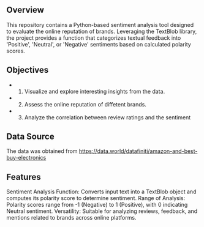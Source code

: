 ## Overview
This repository contains a Python-based sentiment analysis tool designed to evaluate the online reputation of brands. Leveraging the TextBlob library, the project provides a function that categorizes textual feedback into 'Positive', 'Neutral', or 'Negative' sentiments based on calculated polarity scores.

## Objectives
- 1. Visualize and explore interesting insights from the data.
- 2. Assess the online reputation of diffetent brands.
- 3. Analyze the correlation between review ratings and the sentiment

## Data Source
The data was obtained from https://data.world/datafiniti/amazon-and-best-buy-electronics

## Features
Sentiment Analysis Function: Converts input text into a TextBlob object and computes its polarity score to determine sentiment.
Range of Analysis: Polarity scores range from -1 (Negative) to 1 (Positive), with 0 indicating Neutral sentiment.
Versatility: Suitable for analyzing reviews, feedback, and mentions related to brands across online platforms.
